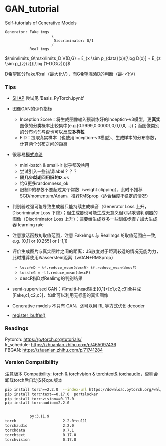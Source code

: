 # GAN_tutorial
Self-tutorials of Generative Models

```
Generator: Fake_imgs
                     \
                      Discriminator: 0/1
                     /
           Real_imgs
```

$\min\limits_G\max\limits_D V(D,G) = E_{x \sim p_{data}(x)}[\log D(x)] + E_{z \sim p_{z}(z)}[\log (1-D(G(z)))]$



D希望区分Fake/Real（最大化V），而G希望混淆D的判断（最小化V）


### Tips

* [SHAP](https://shap.readthedocs.io/en/latest/index.html) 尝试见 'Basis_PyTorch.ipynb'

* 图像GAN的评价指标
    - Inception Score：将生成图像输入预训练好的Inception-v3模型，更**真实**图像的分类概率比较集中(e.g.[0.9999,0.00001,0,0,0,0,...])；而图像类别的分布均匀与否也可以反应**多样性**
    - FID：提取真实样本（也使用Inception-v3模型）、生成样本的分布参数，计算两个分布之间的距离


* 很容易[模式崩溃](https://aiden.nibali.org/blog/2017-01-18-mode-collapse-gans/)
    - mini-batch & small-lr 似乎都没啥用
    - 尝试引入一些错误label？？？
    - **隔几步就返回用旧的D**_ok
    - 给G更多randomness_ok
    - 限制D的参数不要超过某个常数（weight clipping），此时不推荐SGD/momentum/Adam，推荐RMSprop（适合梯度不稳定的情况）

* 判别器过强可能导致生成器只能持续生成噪音（Generator Loss 上升，Discriminator Loss 下降）；但生成器也可能生成无意义但可以欺骗判别器的图像（Discriminator Loss 上升）：需要给生成器多一些训练步骤 / 加大生成器 learning rate 

* 注意激活函数的取值范围，注意 FakeImgs 与 RealImgs 的取值范围应一致, e.g. [0,1] or [0,255] or [-1,1]

* 评价生成图片与真实图片之间的距离：JS散度对于距离较远的情况无能为力，此时推荐使用Wasserstein距离（wGAN+RMSprop）
    - ```lossfnD = tf.reduce_mean(descR)-tf.reduce_mean(descF)``` 
    - ```lossfnG = -tf.reduce_mean(descF)```
    - descR指D对Realimg的判别结果

* semi-supervised GAN：将multi-head输出[0,1]+[c1,c2,c3]合并成[Fake,c1,c2,c3]，如此可以利用无标签的真实图像

* Generative models 不只有 GAN，还可以用 RL 等方式优化 decoder

* [register_buffer()](https://blog.csdn.net/weixin_46197934/article/details/119518497)

### Readings

Pytorch: https://pytorch.org/tutorials/    
lr_schedule: https://zhuanlan.zhihu.com/p/465097436   
FBGAN: https://zhuanlan.zhihu.com/p/71741284     



### Version Compatibility

注意版本 Compatibility: torch & torchvision & [torchtext](https://pypi.org/project/torchtext/)& [torchaudio](https://pytorch.org/audio/main/installation.html#compatibility-matrix)，否则会卸载torch后自动安装cpu版本
```bash
pip install torch==2.2.0  --index-url https://download.pytorch.org/whl/cu121
pip install torchtext==0.17.0  portalocker
pip install torchvision==0.17.0
pip install torchaudio==2.2.0


           py:3.11.9
torch                     2.2.0+cu121
torchaudio                2.2.0
torchdata                 0.7.1
torchtext                 0.17.0
torchvision               0.17.0
```




